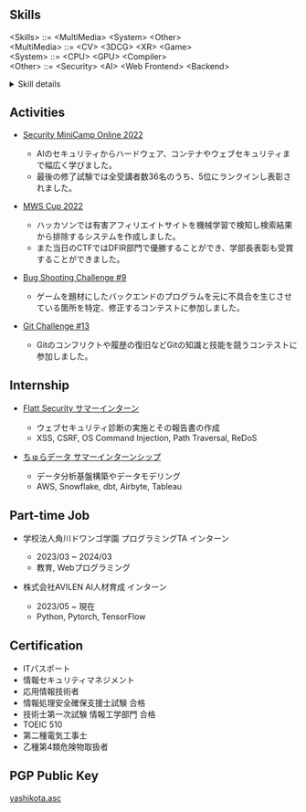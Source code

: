 ## Skills

\<Skills> ::= \<MultiMedia> \<System> \<Other>  
\<MultiMedia> ::= \<CV> \<3DCG> \<XR> \<Game>  
\<System> ::= \<CPU> \<GPU> \<Compiler>  
\<Other> ::= \<Security> \<AI> \<Web Frontend> \<Backend>  

<details>
<summary>Skill details</summary>

### Computer Vision

- Stereo Vision
- vSLAM, SfM, MVS
- NeRF, 3DGS

### Computer Graphics

- Game Graphics / Ray Tracking
- GLSL / HLSL
- OpenGL / WebGL / WebGPU

### Multimedia

- JPEG / PNG / GIF / WebP / AVIF / HEIF / JPEG XL
- MPEG-2 / MPEG-4 / H.264 / H.265 / H.266 / AV1
- MP4 / MKV
- MP3 / AAC / Opus / Ogg / FLAC

### XR

- AR / VR / MR / DR
- Unity / C#

### AI

- Python / PyTorch
- CNN
- Transformer / Vision Transformer

### System Programming

- Verilog / VHDL
- C / C++
- CPU / Compiler
- FPGA / ESP32 / Arduino

### Security

- Web
- Forensics
- Misc

### Web Frontend

- HTML / JavaScript / TypeScript
- React / Next.js / Astro
- MUI / shadcn/ui
- Deno

### Web Backend

- Go
- Google Cloud
- Terraform

### Other

- Git / GitHub
- Docker
- Windows / Linux
- VS Code / Neovim
- Network

</details>

## Activities

- [Security MiniCamp Online 2022](https://www.security-camp.or.jp/minicamp/online2022.html)
  - AIのセキュリティからハードウェア、コンテナやウェブセキュリティまで幅広く学びました。  
  - 最後の修了試験では全受講者数36名のうち、5位にランクインし表彰されました。  

- [MWS Cup 2022](https://www.iwsec.org/mws/2022)
  - ハッカソンでは有害アフィリエイトサイトを機械学習で検知し検索結果から排除するシステムを作成しました。
  - また当日のCTFではDFIR部門で優勝することができ、学部長表彰も受賞することができました。

- [Bug Shooting Challenge #9](https://mixil.mixi.co.jp/report/3329)
  - ゲームを題材にしたバックエンドのプログラムを元に不具合を生じさせている箇所を特定、修正するコンテストに参加しました。

- [Git Challenge #13](https://github.com/mixi-git-challenge/publications)
  - Gitのコンフリクトや履歴の復旧などGitの知識と技能を競うコンテストに参加しました。

## Internship

- [Flatt Security サマーインターン](https://twitter.com/flatt_security/status/1648209980468912128)
  - ウェブセキュリティ診断の実施とその報告書の作成
  - XSS, CSRF, OS Command Injection, Path Traversal, ReDoS

- [ちゅらデータ サマーインターンシップ](https://churadata.okinawa/jobs/summer-internship-2023)
  - データ分析基盤構築やデータモデリング
  - AWS, Snowflake, dbt, Airbyte, Tableau

## Part-time Job

- 学校法人角川ドワンゴ学園 プログラミングTA インターン
  - 2023/03 ~ 2024/03
  - 教育, Webプログラミング

- 株式会社AVILEN AI人材育成 インターン
  - 2023/05 ~ 現在
  - Python, Pytorch, TensorFlow

## Certification

- ITパスポート
- 情報セキュリティマネジメント
- 応用情報技術者
- 情報処理安全確保支援士試験 合格
- 技術士第一次試験 情報工学部門 合格
- TOEIC 510
- 第二種電気工事士
- 乙種第4類危険物取扱者

## PGP Public Key

[yashikota.asc](https://yashikota.com/yashikota.asc)  
